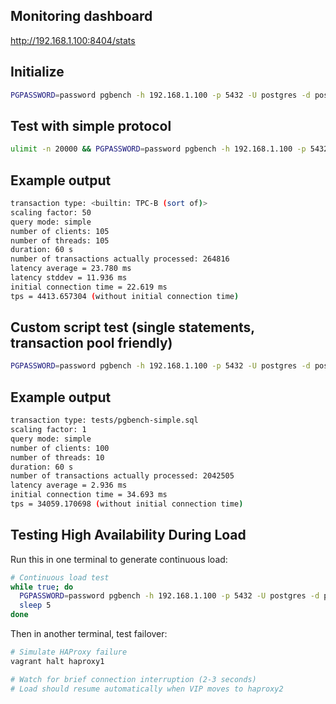 ## Monitoring dashboard

http://192.168.1.100:8404/stats

## Initialize

```bash
PGPASSWORD=password pgbench -h 192.168.1.100 -p 5432 -U postgres -d postgres -i -s 50
```

## Test with simple protocol

```bash
ulimit -n 20000 && PGPASSWORD=password pgbench -h 192.168.1.100 -p 5432 -U postgres -d postgres -c 105 -j 150 -T 60 -M simple -P 10
```

## Example output

```bash
transaction type: <builtin: TPC-B (sort of)>
scaling factor: 50
query mode: simple
number of clients: 105
number of threads: 105
duration: 60 s
number of transactions actually processed: 264816
latency average = 23.780 ms
latency stddev = 11.936 ms
initial connection time = 22.619 ms
tps = 4413.657304 (without initial connection time)
```

## Custom script test (single statements, transaction pool friendly)

```bash
PGPASSWORD=password pgbench -h 192.168.1.100 -p 5432 -U postgres -d postgres -c 100 -j 10 -T 60 -f tests/pgbench-simple.sql
```

## Example output

```bash
transaction type: tests/pgbench-simple.sql
scaling factor: 1
query mode: simple
number of clients: 100
number of threads: 10
duration: 60 s
number of transactions actually processed: 2042505
latency average = 2.936 ms
initial connection time = 34.693 ms
tps = 34059.170698 (without initial connection time)
```

## Testing High Availability During Load

Run this in one terminal to generate continuous load:
```bash
# Continuous load test
while true; do
  PGPASSWORD=password pgbench -h 192.168.1.100 -p 5432 -U postgres -d postgres -c 50 -j 5 -T 30 -M simple
  sleep 5
done
```

Then in another terminal, test failover:
```bash
# Simulate HAProxy failure
vagrant halt haproxy1

# Watch for brief connection interruption (2-3 seconds)
# Load should resume automatically when VIP moves to haproxy2
```

